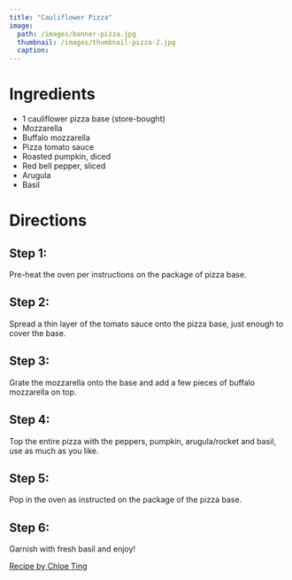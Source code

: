 ```yaml
---
title: "Cauliflower Pizza"
image:
  path: /images/banner-pizza.jpg
  thumbnail: /images/thumbnail-pizza-2.jpg
  caption: 
---
```

# Ingredients
* 1 cauliflower pizza base (store-bought)
* Mozzarella
* Buffalo mozzarella
* Pizza tomato sauce
* Roasted pumpkin, diced
* Red bell pepper, sliced
* Arugula
* Basil

# Directions
## Step 1:
Pre-heat the oven per instructions on the package of pizza base.
## Step 2: 
Spread a thin layer of the tomato sauce onto the pizza base, just enough to cover the base.
## Step 3:
Grate the mozzarella onto the base and add a few pieces of buffalo mozzarella on top.
## Step 4:
Top the entire pizza with the peppers, pumpkin, arugula/rocket and basil, use as much as you like.
## Step 5:
Pop in the oven as instructed on the package of the pizza base.
## Step 6: 
Garnish with fresh basil and enjoy!

[Recipe by Chloe Ting](https://www.chloeting.com/recipes/cauliflower-pizza.html)
